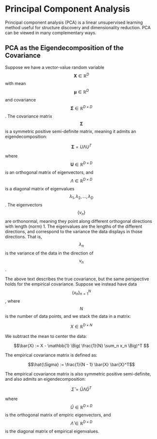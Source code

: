 # Principal Component Analysis

Principal component analysis (PCA) is a linear unsupervised learning method useful
for structure discovery and dimensionality reduction. PCA can be viewed in many complementary
ways.

## PCA as the Eigendecomposition of the Covariance

Suppose we have a vector-value random variable $$\mathbf{X} \in \mathbb{R}^D$$ with
mean $$\mathbf{\mu} \in \mathbb{R}^D$$ and covariance $$\mathbf{\Sigma} \in \mathbb{R}^{D \times D}$$.
The covariance matrix $$\mathbf{\Sigma}$$ is a symmetric positive semi-definite matrix, meaning
it admits an eigendecomposition:

$$\mathbf{\Sigma} = U \Lambda U^T$$

where $$\mathbf{U} \in \mathbb{R}^{D \times D}$$ is an orthogonal matrix of eigenvectors, and 
$$\Lambda \in \mathbb{R}^{D \times D}$$ is a diagonal matrix of eigenvalues $$\lambda_1, \lambda_2, ..., \lambda_D$$.
The eigenvectors $$\{v_n\}$$ are orthonormal, meaning they point along different orthogonal 
directions with length (norm) 1. The eigenvalues are the lengths of the different directions, 
and correspond to the variance the data displays in those directions. That is, $$\lambda_n$$ is the
variance of the data in the direction of $$v_n$$.

The above text describes the true covariance, but the same perspective holds for the empirical covariance.
Suppose we instead have data $$\{x_n\}_{n=1}^N$$, where $$N$$ is the number of data points, and we stack the data in a matrix:

$$X \in \mathbb{R}^{D \times N}$$

We subtract the mean to center the data:

$$\bar{X} := X - \mathbb{1} \Big( \frac{1}{N} \sum_n x_n \Big)^T  $$

The empirical covariance matrix is defined as:

$$\hat{\Sigma} := \frac{1}{N - 1} \bar{X} \bar{X}^T$$

The empirical covariance matrix is also symmetric positive semi-definite, and also admits an eigendecomposition:

$$\hat{\Sigma} = \hat{U} \hat{\Lambda} \hat{U}^T $$

where $$\hat{U} \in \mathbb{R}^{D \times D}$$ is the orthogonal matrix of empiric eigenvectors, and
$$\hat{\Lambda} \in \mathbb{R}^{D \times D}$$ is the diagonal matrix of empirical eigenvalues.



